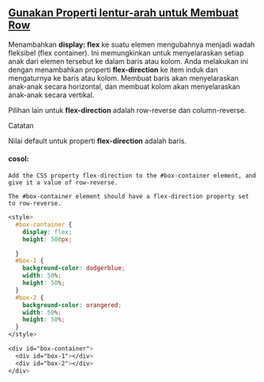## [Gunakan Properti lentur-arah untuk Membuat Row](https://learn.freecodecamp.org/responsive-web-design/css-flexbox/use-the-flex-direction-property-to-make-a-row)

Menambahkan **display: flex** ke suatu elemen mengubahnya menjadi wadah fleksibel \(flex container\). Ini memungkinkan untuk menyelaraskan setiap anak dari elemen tersebut ke dalam baris atau kolom. Anda melakukan ini dengan menambahkan properti **flex-direction** ke item induk dan mengaturnya ke baris atau kolom. Membuat baris akan menyelaraskan anak-anak secara horizontal, dan membuat kolom akan menyelaraskan anak-anak secara vertikal.

Pilihan lain untuk **flex-direction** adalah row-reverse dan column-reverse.

Catatan

Nilai default untuk properti **flex-direction** adalah baris.

#### cosol:

```
Add the CSS property flex-direction to the #box-container element, and give it a value of row-reverse.

The #box-container element should have a flex-direction property set to row-reverse.
```

```css
<style>
  #box-container {
    display: flex;
    height: 500px;

  }
  #box-1 {
    background-color: dodgerblue;
    width: 50%;
    height: 50%;
  }
  #box-2 {
    background-color: orangered;
    width: 50%;
    height: 50%;
  }
</style>

<div id="box-container">
  <div id="box-1"></div>
  <div id="box-2"></div>
</div>
```



